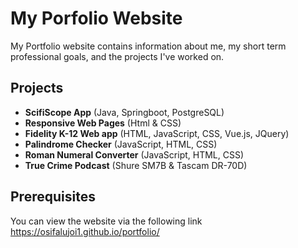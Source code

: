 # My Porfolio Website
My Portfolio website contains information about me, my short term professional goals, and the projects I've worked on. 

## Projects
 - <b>ScifiScope App</b>  (Java, Springboot, PostgreSQL)
 - <b>Responsive Web Pages</b> (Html & CSS) 
 - <b>Fidelity K-12 Web app</b> (HTML, JavaScript, CSS, Vue.js, JQuery)
 - <b>Palindrome Checker</b> (JavaScript, HTML, CSS)
 - <b>Roman Numeral Converter</b> (JavaScript, HTML, CSS)
 - <b>True Crime Podcast</b> (Shure SM7B & Tascam DR-70D)

## Prerequisites
You can view the website via the following link https://osifalujoi1.github.io/portfolio/

